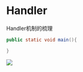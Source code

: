 # Handler
Handler机制的梳理
```java
public static void main(){

}
```

![](https://github.com/yanzhenjie/NoHttp/blob/master/image/1.gif)
